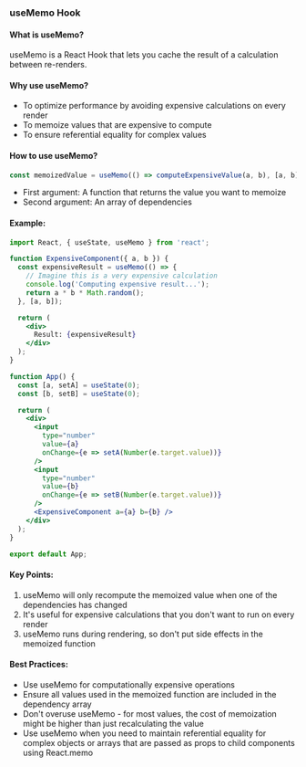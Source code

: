 ### useMemo Hook

#### What is useMemo?
useMemo is a React Hook that lets you cache the result of a calculation between re-renders.

#### Why use useMemo?
- To optimize performance by avoiding expensive calculations on every render
- To memoize values that are expensive to compute
- To ensure referential equality for complex values

#### How to use useMemo?
```javascript
const memoizedValue = useMemo(() => computeExpensiveValue(a, b), [a, b]);
```

- First argument: A function that returns the value you want to memoize
- Second argument: An array of dependencies

#### Example:
```jsx
import React, { useState, useMemo } from 'react';

function ExpensiveComponent({ a, b }) {
  const expensiveResult = useMemo(() => {
    // Imagine this is a very expensive calculation
    console.log('Computing expensive result...');
    return a * b * Math.random();
  }, [a, b]);

  return (
    <div>
      Result: {expensiveResult}
    </div>
  );
}

function App() {
  const [a, setA] = useState(0);
  const [b, setB] = useState(0);

  return (
    <div>
      <input
        type="number"
        value={a}
        onChange={e => setA(Number(e.target.value))}
      />
      <input
        type="number"
        value={b}
        onChange={e => setB(Number(e.target.value))}
      />
      <ExpensiveComponent a={a} b={b} />
    </div>
  );
}

export default App;

```

#### Key Points:
1. useMemo will only recompute the memoized value when one of the dependencies has changed
2. It's useful for expensive calculations that you don't want to run on every render
3. useMemo runs during rendering, so don't put side effects in the memoized function

#### Best Practices:
- Use useMemo for computationally expensive operations
- Ensure all values used in the memoized function are included in the dependency array
- Don't overuse useMemo - for most values, the cost of memoization might be higher than just recalculating the value
- Use useMemo when you need to maintain referential equality for complex objects or arrays that are passed as props to child components using React.memo

